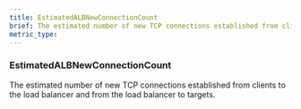 ```yaml
---
title: EstimatedALBNewConnectionCount
brief: The estimated number of new TCP connections established from clients to the load balancer and from the load balancer to targets.
metric_type:
---
```

### EstimatedALBNewConnectionCount

The estimated number of new TCP connections established from clients to the load balancer and from the load balancer to targets.
